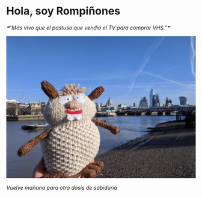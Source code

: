 # Hola, soy Rompiñones

<!--STARTS_HERE_QUOTE_README-->
<i>❝"Más vivo que el pastuso que vendió el TV para comprar VHS."❞</i>
<!--ENDS_HERE_QUOTE_README-->

<!--START_SECTION:update_image-->
![alt text](https://raw.githubusercontent.com/focaalvarez/rompinones/main/.github/images/IMG_20220205_104658.jpg?raw=true)
<!--END_SECTION:update_image-->

*Vuelve mañana para otra dosis de sabiduría*
